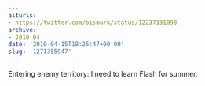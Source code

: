 ```yaml
---
alturls:
- https://twitter.com/bismark/status/12237331098
archive:
- 2010-04
date: '2010-04-15T18:25:47+00:00'
slug: '1271355947'
---
```


Entering enemy territory: I need to learn Flash for summer.

